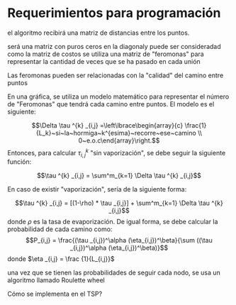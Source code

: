 # Requerimientos para programación

el algoritmo recibirá una matriz de distancias entre los puntos.

será una matriz con puros ceros en la diagonaly puede ser consideradad como la matriz de costos
se utiliza una matriz de "feromonas" para representar la cantidad de veces que se ha pasado en cada unión

Las feromonas pueden ser relacionadas con la "calidad" del camino entre puntos

En una gráfica, se utiliza un modelo matemático para representar el número de "Feromonas" que tendrá cada camino entre puntos. El modelo es el siguiente:

$$\Delta \tau ^{k} _{i,j} =\left\lbrace\begin{array}{c} \frac{1}{L_k}~si~la~hormiga~k^{esima}~recorre~ese~camino  \\ 0~e.o.c\end{array}\right.$$
Entonces, para calcular $\tau ^{k} _{i,j}$ "sin vaporización", se debe seguir la siguiente función:

$$\tau ^{k} _{i,j} = \sum^m_{k=1} \Delta \tau ^{k} _{i,j}$$

En caso de existir "vaporización", sería de la siguiente forma:

$$\tau ^{k} _{i,j} = [(1-\rho) * \tau _{i,j}] + \sum^m_{k=1} \Delta \tau ^{k} _{i,j}$$
donde $\rho$ es la tasa de evaporización.
De igual forma, se debe calcular la probabilidad de cada camino como:
$$P_{i,j} = \frac{(\tau _{i,j})^\alpha (\eta_{i,j})^\beta}{\sum ((\tau _{i,j})^\alpha (\eta_{i,j})^\beta)}$$
donde $\eta _{i,j} = \frac {1}{L_{i,j}}$

una vez que se tienen las probabilidades de seguir cada nodo, se usa un algoritmo llamado Roulette wheel

Cómo se implementa en el TSP?
